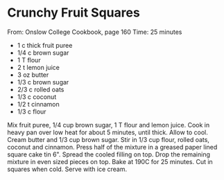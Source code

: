 # Crunchy Fruit Squares
From: Onslow College Cookbook, page 160
Time: 25 minutes

* 1 c thick fruit puree
* 1/4 c brown sugar
* 1 T flour
* 2 t lemon juice
* 3 oz butter
* 1/3 c brown sugar
* 2/3 c rolled oats
* 1/3 c coconut
* 1/2 t cinnamon
* 1/3 c flour

Mix fruit puree, 1/4 cup brown sugar, 1 T flour and lemon juice.  Cook in heavy pan over low heat for about 5 minutes, until thick.  Allow to cool.  Cream butter and 1/3 cup brown sugar.  Stir in 1/3 cup flour, rolled oats, coconut and cinnamon.  Press half of the mixture in a greased paper lined square cake tin 6".  Spread the cooled filling on top.  Drop the remaining mixture in even sized pieces on top.  Bake at 190C for 25 minutes.  Cut in squares when cold.  Serve with ice cream.

